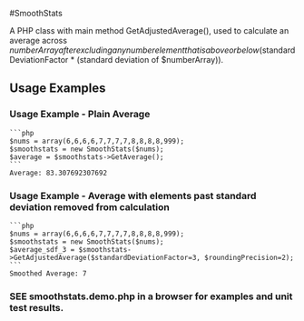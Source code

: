 #SmoothStats

A PHP class with main method GetAdjustedAverage(), used to calculate an average across $numberArray after excluding any number element that is above or below ($standardDeviationFactor * (standard deviation of $numberArray)).

## Usage Examples

### Usage Example - Plain Average

	```php
	$nums = array(6,6,6,6,7,7,7,7,8,8,8,8,999);
	$smoothstats = new SmoothStats($nums);
	$average = $smoothstats->GetAverage();
	```
	Average: 83.307692307692
	

### Usage Example - Average with elements past standard deviation removed from calculation

	```php
	$nums = array(6,6,6,6,7,7,7,7,8,8,8,8,999);
	$smoothstats = new SmoothStats($nums);
	$average_sdf_3 = $smoothstats->GetAdjustedAverage($standardDeviationFactor=3, $roundingPrecision=2);
	```
	Smoothed Average: 7

### SEE smoothstats.demo.php in a browser for examples and unit test results.